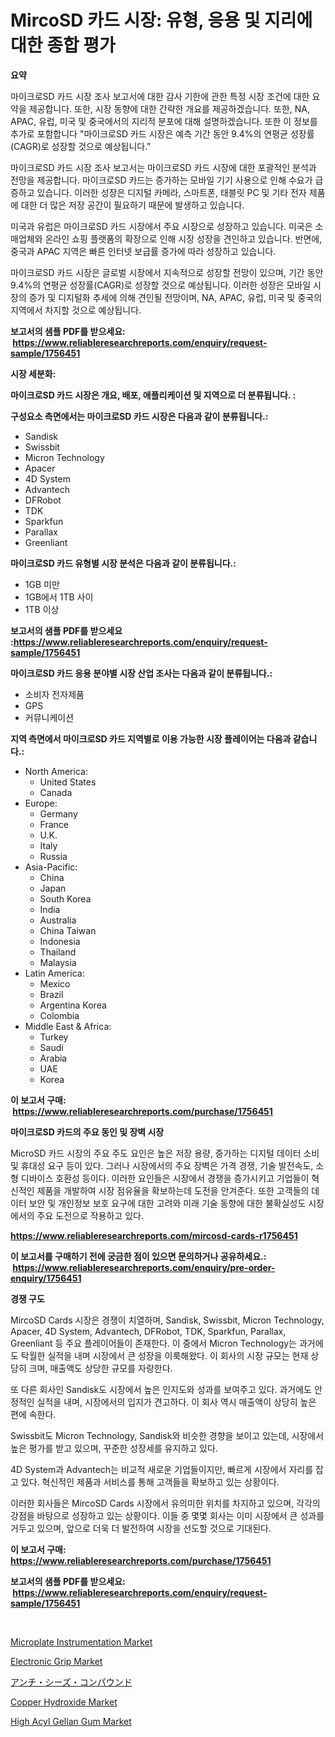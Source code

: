 <p><h1>MircoSD 카드 시장: 유형, 응용 및 지리에 대한 종합 평가</h1></p><p><strong>요약</strong></p>
<p><p>마이크로SD 카드 시장 조사 보고서에 대한 감사 기한에 관한 특정 시장 조건에 대한 요약을 제공합니다. 또한, 시장 동향에 대한 간략한 개요를 제공하겠습니다. 또한, NA, APAC, 유럽, 미국 및 중국에서의 지리적 분포에 대해 설명하겠습니다. 또한 이 정보를 추가로 포함합니다 "마이크로SD 카드 시장은 예측 기간 동안 9.4%의 연평균 성장률(CAGR)로 성장할 것으로 예상됩니다."</p><p>마이크로SD 카드 시장 조사 보고서는 마이크로SD 카드 시장에 대한 포괄적인 분석과 전망을 제공합니다. 마이크로SD 카드는 증가하는 모바일 기기 사용으로 인해 수요가 급증하고 있습니다. 이러한 성장은 디지털 카메라, 스마트폰, 태블릿 PC 및 기타 전자 제품에 대한 더 많은 저장 공간이 필요하기 때문에 발생하고 있습니다.</p><p>미국과 유럽은 마이크로SD 카드 시장에서 주요 시장으로 성장하고 있습니다. 미국은 소매업체와 온라인 쇼핑 플랫폼의 확장으로 인해 시장 성장을 견인하고 있습니다. 반면에, 중국과 APAC 지역은 빠른 인터넷 보급률 증가에 따라 성장하고 있습니다.</p><p>마이크로SD 카드 시장은 글로벌 시장에서 지속적으로 성장할 전망이 있으며, 기간 동안 9.4%의 연평균 성장률(CAGR)로 성장할 것으로 예상됩니다. 이러한 성장은 모바일 시장의 증가 및 디지털화 추세에 의해 견인될 전망이며, NA, APAC, 유럽, 미국 및 중국의 지역에서 차지할 것으로 예상됩니다.</p></p>
<p><strong>보고서의 샘플 PDF를 받으세요: &nbsp;<a href="https://www.reliableresearchreports.com/enquiry/request-sample/1756451">https://www.reliableresearchreports.com/enquiry/request-sample/1756451</a></strong></p>
<p><strong>시장 세분화:</strong></p>
<p><strong> 마이크로SD 카드 시장은 개요, 배포, 애플리케이션 및 지역으로 더 분류됩니다. :</strong></p>
<p><strong>구성요소 측면에서는 마이크로SD 카드 시장은 다음과 같이 분류됩니다.:</strong></p>
<p><ul><li>Sandisk</li><li>Swissbit</li><li>Micron Technology</li><li>Apacer</li><li>4D System</li><li>Advantech</li><li>DFRobot</li><li>TDK</li><li>Sparkfun</li><li>Parallax</li><li>Greenliant</li></ul></p>
<p><strong> 마이크로SD 카드 유형별 시장 분석은 다음과 같이 분류됩니다.:</strong></p>
<p><ul><li>1GB 미만</li><li>1GB에서 1TB 사이</li><li>1TB 이상</li></ul></p>
<p><strong>보고서의 샘플 PDF를 받으세요 :<a href="https://www.reliableresearchreports.com/enquiry/request-sample/1756451">https://www.reliableresearchreports.com/enquiry/request-sample/1756451</a></strong></p>
<p><strong> 마이크로SD 카드 응용 분야별 시장 산업 조사는 다음과 같이 분류됩니다.:</strong></p>
<p><ul><li>소비자 전자제품</li><li>GPS</li><li>커뮤니케이션</li></ul></p>
<p><strong>지역 측면에서 마이크로SD 카드 지역별로 이용 가능한 시장 플레이어는 다음과 같습니다.:</strong></p>
<p><ul>
    <li>
        North America:
        <ul>
            <li>United States</li>
            <li>Canada</li>
        </ul>
    </li>
    <li>
        Europe:
        <ul>
            <li>Germany</li>
            <li>France</li>
            <li>U.K.</li>
            <li>Italy</li>
            <li>Russia</li>
        </ul>
    </li>
    <li>
        Asia-Pacific:
        <ul>
            <li>China</li>
            <li>Japan</li>
            <li>South Korea</li>
            <li>India</li>
            <li>Australia</li>
            <li>China Taiwan</li>
            <li>Indonesia</li>
            <li>Thailand</li>
            <li>Malaysia</li>
        </ul>
    </li>
    <li>
        Latin America:
        <ul>
            <li>Mexico</li>
            <li>Brazil</li>
            <li>Argentina Korea</li>
            <li>Colombia</li>
        </ul>
    </li>
    <li>
        Middle East & Africa:
        <ul>
            <li>Turkey</li>
            <li>Saudi</li>
            <li>Arabia</li>
            <li>UAE</li>
            <li>Korea</li>
        </ul>
    </li>
    </ul></p>
<p><strong>이 보고서 구매: &nbsp;<a href="https://www.reliableresearchreports.com/purchase/1756451">https://www.reliableresearchreports.com/purchase/1756451</a></strong></p>
<p><strong>마이크로SD 카드의 주요 동인 및 장벽 시장</strong></p>
<p><p>MicroSD 카드 시장의 주요 주도 요인은 높은 저장 용량, 증가하는 디지털 데이터 소비 및 휴대성 요구 등이 있다. 그러나 시장에서의 주요 장벽은 가격 경쟁, 기술 발전속도, 소형 디바이스 호환성 등이다. 이러한 요인들은 시장에서 경쟁을 증가시키고 기업들이 혁신적인 제품을 개발하여 시장 점유율을 확보하는데 도전을 안겨준다. 또한 고객들의 데이터 보안 및 개인정보 보호 요구에 대한 고려와 미래 기술 동향에 대한 불확실성도 시장에서의 주요 도전으로 작용하고 있다.</p></p>
<p><strong><a href="https://www.reliableresearchreports.com/mircosd-cards-r1756451">https://www.reliableresearchreports.com/mircosd-cards-r1756451</a></strong></p>
<p><strong>이 보고서를 구매하기 전에 궁금한 점이 있으면 문의하거나 공유하세요.: &nbsp;<a href="https://www.reliableresearchreports.com/enquiry/pre-order-enquiry/1756451">https://www.reliableresearchreports.com/enquiry/pre-order-enquiry/1756451</a></strong></p>
<p><strong>경쟁 구도</strong></p>
<p><p>MircoSD Cards 시장은 경쟁이 치열하며, Sandisk, Swissbit, Micron Technology, Apacer, 4D System, Advantech, DFRobot, TDK, Sparkfun, Parallax, Greenliant 등 주요 플레이어들이 존재한다. 이 중에서 Micron Technology는 과거에도 탁월한 실적을 내며 시장에서 큰 성장을 이룩해왔다. 이 회사의 시장 규모는 현재 상당히 크며, 매출액도 상당한 규모를 자랑한다.</p><p>또 다른 회사인 Sandisk도 시장에서 높은 인지도와 성과를 보여주고 있다. 과거에도 안정적인 실적을 내며, 시장에서의 입지가 견고하다. 이 회사 역시 매출액이 상당히 높은 편에 속한다.</p><p>Swissbit도 Micron Technology, Sandisk와 비슷한 경향을 보이고 있는데, 시장에서 높은 평가를 받고 있으며, 꾸준한 성장세를 유지하고 있다.</p><p>4D System과 Advantech는 비교적 새로운 기업들이지만, 빠르게 시장에서 자리를 잡고 있다. 혁신적인 제품과 서비스를 통해 고객들을 확보하고 있는 상황이다.</p><p>이러한 회사들은 MircoSD Cards 시장에서 유의미한 위치를 차지하고 있으며, 각각의 강점을 바탕으로 성장하고 있는 상황이다. 이들 중 몇몇 회사는 이미 시장에서 큰 성과를 거두고 있으며, 앞으로 더욱 더 발전하여 시장을 선도할 것으로 기대된다.</p></p>
<p><strong>이 보고서 구매: &nbsp; <a href="https://www.reliableresearchreports.com/purchase/1756451">https://www.reliableresearchreports.com/purchase/1756451</a></strong></p>
<p><strong>보고서의 샘플 PDF를 받으세요: &nbsp;<a href="https://www.reliableresearchreports.com/enquiry/request-sample/1756451">https://www.reliableresearchreports.com/enquiry/request-sample/1756451</a></strong><strong></strong></p>
<p>&nbsp;</p>
<p><p><a href="https://github.com/wwwkeltoum/Market-Research-Report-List-2/blob/main/microplate-instrumentation-market.md">Microplate Instrumentation Market</a></p><p><a href="https://github.com/joannesouthgate/Market-Research-Report-List-2/blob/main/electronic-grip-market.md">Electronic Grip Market</a></p><p><a href="https://github.com/nemesis2824/Market-Research-Report-List-1/blob/main/608307428027.md">アンチ・シーズ・コンパウンド</a></p><p><a href="https://issuu.com/reportprime-2/docs/copper-hydroxide-market-size-2030.pptx">Copper Hydroxide Market</a></p><p><a href="https://issuu.com/reportprime-2/docs/high-acyl-gellan-gum-market-size-20_34e7249edae6cd">High Acyl Gellan Gum Market</a></p></p>